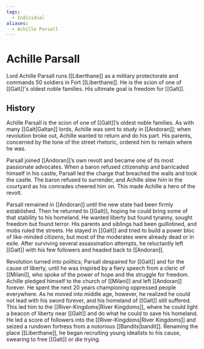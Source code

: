 ```yaml
---
tags:
  - Individual
aliases:
  - Achille Parsall
---
```

# Achille Parsall
Lord Achille Parsall runs [[Liberthane]] as a military protectorate and commands 50 soldiers in Fort [[Liberthane]]. He is the scion of one of [[Galt]]'s oldest noble families. His ultimate goal is freedom for [[Galt]]. 
## History
Achille Parsall is the scion of one of [[Galt]]’s oldest noble families. As with many [[Galt|Galtan]] lords, Achille was sent to study in [[Andoran]]; when revolution broke out, Achille wanted to return and do his part. His parents, concerned by the tone of the street rhetoric, ordered him to remain where he was.

Parsall joined [[Andoran]]’s own revolt and became one of its most passionate advocates. When a baron refused citizenship and barricaded himself in his castle, Parsall led the charge that breached the walls and took the castle. The baron refused to surrender, and Achille slew him in the courtyard as his comrades cheered him on. This made Achille a hero of the revolt.

Parsall remained in [[Andoran]] until the new state had been firmly established. Then he returned to [[Galt]], hoping he could bring some of that stability to his homeland. He wanted liberty but found tyranny, sought freedom but found terror. His parents and siblings had been guillotined, and mobs ruled the streets. He stayed in [[Galt]] and tried to build a power bloc of like-minded citizens, but most of the moderates were already dead or in exile. After surviving several assassination attempts, he reluctantly left [[Galt]] with his few followers and headed back to [[Andoran]].

Revolution turned into politics; Parsall despaired for [[Galt]] and for the cause of liberty, until he was inspired by a fiery speech from a cleric of [[Milani]], who spoke of the power of hope and the struggle for freedom. Achille pledged himself to the church of [[Milani]] and left [[Andoran]] forever. He spent the next 20 years championing oppressed people everywhere. As he moved into middle age, however, he realized he could not lead with his sword forever, and his homeland of [[Galt]] still suffered. This led him to the [[River-Kingdoms|River Kingdoms]], where he could light a beacon of liberty near [[Galt]] and do what he could to save his homeland. He led a score of followers into the [[River-Kingdoms|River Kingdoms]] and seized a rundown fortress from a notorious [[Bandits|bandit]]. Renaming the place [[Liberthane]], he began recruiting young idealists to his cause, swearing to free [[Galt]] or die trying.